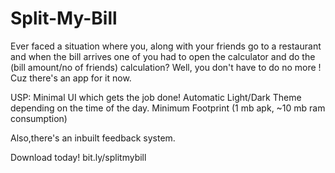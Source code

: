 # Split-My-Bill
Ever faced a situation where you, along with your friends go to a restaurant and when the bill arrives one of you had to open the calculator and do the (bill amount/no of friends) calculation? Well, you don't have to do no more ! Cuz there's an app for it now.

USP:
Minimal UI which gets the job done!
Automatic Light/Dark Theme depending on the time of the day.
Minimum Footprint (1 mb apk, ~10 mb ram consumption)

Also,there's an inbuilt feedback system.

Download today!
bit.ly/splitmybill
